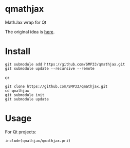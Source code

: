# qmathjax
MathJax wrap for Qt

The original idea is [here](https://github.com/nathancarter/qtmathjax).

# Install
```
git submodule add https://github.com/SMP33/qmathjax.git
git submodule update --recursive --remote
```
or
```
git clone https://github.com/SMP33/qmathjax.git
cd qmathjax
git submodule init
git submodule update
```

# Usage

For Qt projects:
```
include(qmathjax/qmathjax.pri)
```
